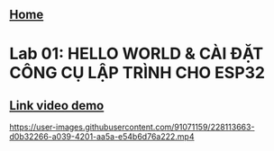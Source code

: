 ## [Home](../readme.md)

<h1><b>Lab 01:
HELLO WORLD &
CÀI ĐẶT CÔNG CỤ LẬP TRÌNH CHO ESP32</b></h1>

## [Link video demo](https://www.youtube.com/watch?v=-z0_GZlN0Go)


https://user-images.githubusercontent.com/91071159/228113663-d0b32266-a039-4201-aa5a-e54b6d76a222.mp4


